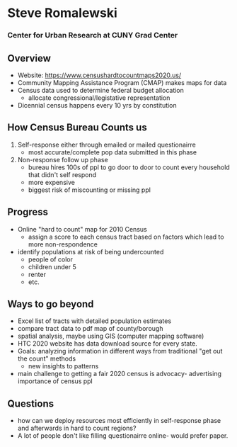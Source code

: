 # Steve Romalewski
### Center for Urban Research at CUNY Grad Center

## Overview
- Website: https://www.censushardtocountmaps2020.us/ 
- Community Mapping Assistance Program (CMAP) makes maps for data 
- Census data used to determine federal budget allocation
    - allocate congressional/legistative representation 
- Dicennial census happens every 10 yrs by constitution

## How Census Bureau Counts us
1. Self-response either through emailed or mailed questionairre
    - most accurate/complete pop data submitted in this phase
1. Non-response follow up phase
    - bureau hires 100s of ppl to go door to door to count every household that didn't self respond 
    - more expensive
    - biggest risk of miscounting or missing ppl 

## Progress
- Online "hard to count" map for 2010 Census 
    - assign a score to each census tract based on factors which lead to more non-respondence 
- identify populations at risk of being undercounted
    - people of color
    - children under 5
    - renter
    - etc.

## Ways to go beyond
- Excel list of tracts with detailed population estimates
- compare tract data to pdf map of county/borough
- spatial analysis, maybe using GIS (computer mapping software) 
- HTC 2020 website has data download source for every state. 
- Goals: analyzing information in different ways from traditional "get out the count" methods
    - new insights to patterns
- main challenge to getting a fair 2020 census is advocacy- advertising importance of census ppl

## Questions
- how can we deploy resources most efficiently in self-response phase and afterwards in hard to count regions? 
- A lot of people don't like filling questionairre online- would prefer paper. 
